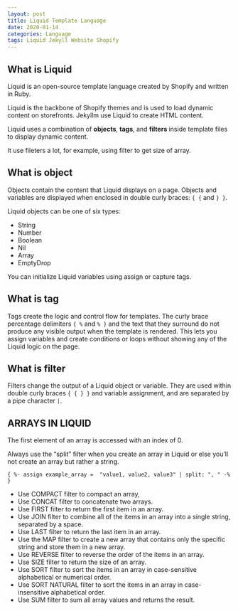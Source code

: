 ```yaml
---
layout: post
title: Liquid Template Language
date: 2020-01-14
categories: Language
tags: Liquid Jekyll Website Shopify
---
```


## What is Liquid

Liquid is an open-source template language created by Shopify and written in Ruby. 

Liquid is the backbone of Shopify themes and is used to load dynamic content on storefronts.
Jekyllm use Liquid to create HTML content. 

Liquid uses a combination of **objects**, **tags**, and **filters** inside template files to display dynamic content.

It use fileters a lot, for example, using filter to get size of array.

## What is object

Objects contain the content that Liquid displays on a page. Objects and variables are displayed when enclosed in double curly braces: `{ {` and `} }`.

Liquid objects can be one of six types:
- String
- Number
- Boolean
- Nil
- Array
- EmptyDrop

You can initialize Liquid variables using assign or capture tags.

## What is tag

Tags create the logic and control flow for templates. 
The curly brace percentage delimiters `{ %` and `% }` and the text that they surround do not produce any visible output when the template is rendered. 
This lets you assign variables and create conditions or loops without showing any of the Liquid logic on the page.

## What is filter

Filters change the output of a Liquid object or variable. 
They are used within double curly braces `{ { } }` and variable assignment, and are separated by a pipe character `|`.

## ARRAYS IN LIQUID

The first element of an array is accessed with an index of 0.

Always use the “split” filter when you create an array in Liquid or else you’ll not create an array but rather a string.

```
{ %- assign example_array =  "value1, value2, value3" | split: ", " -% }
```

- Use COMPACT filter to compact an array,
- Use CONCAT filter to concatenate two arrays.
- Use FIRST filter to return the first item in an array.
- Use JOIN filter to combine all of the items in an array into a single string, separated by a space.
- Use LAST filter to return the last item in an array.
- Use the MAP filter to create a new array that contains only the specific string and store them in a new array.
- Use REVERSE filter to reverse the order of the items in an array.
- Use SIZE filter to return the size of an array.
- Use SORT filter to sort the items in an array in case-sensitive alphabetical or numerical order.
- Use SORT NATURAL filter to sort the items in an array in case-insensitive alphabetical order.
- Use SUM filter to sum all array values and returns the result.

